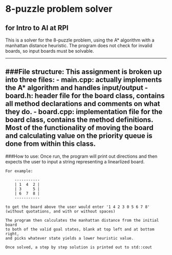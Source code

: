 # 8-puzzle problem solver
## for Intro to AI at RPI


This is a solver for the 8-puzzle problem, using the A* algorithm with
a manhattan distance heuristic. The program does not check for
invalid boards, so input boards must be solvable.

---

###File structure:
    This assignment is broken up into three files:
        - main.cpp: actually implements the A* algorithm and handles input/output
        - board.h: header file for the board class, contains all method declarations
        and comments on what they do.
        - board.cpp: implementation file for the board class, contains the
        method definitions. Most of the functionality of moving the board and
        calculating value on the priority queue is done from within this class.
---
###How to use:
    Once run, the program will print out directions and then expects the user to input a
    string representing a linearlized board.

    For example:
```
    -----------
    | 1  4  2 |
    | 3     5 |
    | 6  7  8 |
    -----------
```
    to get the board above the user would enter '1 4 2 3 0 5 6 7 8'
    (without quotations, and with or without spaces)

    The program then calculates the manhattan distance from the initial board
    to both of the valid goal states, blank at top left and at bottom right,
    and picks whatever state yields a lower heuristic value.

    Once solved, a step by step solution is printed out to std::cout




